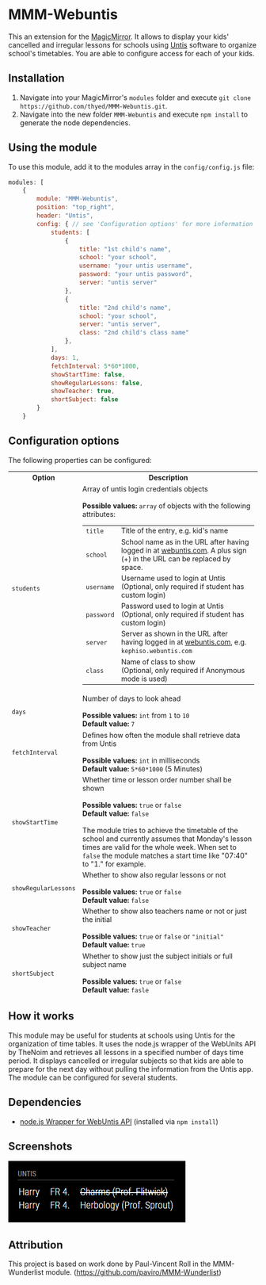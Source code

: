 # MMM-Webuntis

This an extension for the [MagicMirror](https://github.com/MichMich/MagicMirror). It allows to display your kids' cancelled and irregular lessons for schools using [Untis](https://www.untis.at) software to organize school's timetables. You are able to configure access for each of your kids.

## Installation

1. Navigate into your MagicMirror's `modules` folder and execute `git clone https://github.com/thyed/MMM-Webuntis.git`.
2. Navigate into the new folder `MMM-Webuntis` and execute `npm install` to generate the node dependencies.

## Using the module

To use this module, add it to the modules array in the `config/config.js` file:

```javascript
modules: [
    {
        module: "MMM-Webuntis",
        position: "top_right",
        header: "Untis",
        config: { // see 'Configuration options' for more information
            students: [
                {
                    title: "1st child's name",
                    school: "your school",
                    username: "your untis username",
                    password: "your untis password",
                    server: "untis server"
                },
                {
                    title: "2nd child's name",
                    school: "your school",
                    server: "untis server",
                    class: "2nd child's class name"
                },
            ],
            days: 1,
            fetchInterval: 5*60*1000,
            showStartTime: false,
            showRegularLessons: false,
            showTeacher: true,
            shortSubject: false
        }
    }
```

## Configuration options

The following properties can be configured:

<table width="100%">
    <thead>
        <tr>
            <th>Option</th>
            <th width="100%">Description</th>
        </tr>
    <thead>
        <tr>
            <td><code>students</code></td>
            <td>
                Array of untis login credentials objects<br>
                <br><b>Possible values:</b> <code>array</code> of objects with the following attributes:
                <table>
                    <tr>
                        <td><code>title</code></td>
                        <td>Title of the entry, e.g. kid's name</td>
                    </tr>
                    <tr>
                        <td><code>school</code></td>
                        <td>School name as in the URL after having logged in at <a href="https://webuntis.com/">webuntis.com</a>. A plus sign (+) in the URL can be replaced by space.</td>
                    </tr>
                    <tr>
                        <td><code>username</code></td>
                        <td>Username used to login at Untis<br>(Optional, only required if student has custom login)</td>
                    </tr>
                    <tr>
                        <td><code>password</code></td>
                        <td>Password used to login at Untis<br>(Optional, only required if student has custom login)</td>
                    </tr>
                    <tr>
                        <td><code>server</code></td>
                        <td>Server as shown in the URL after having logged in at <a href="https://webuntis.com/">webuntis.com</a>, e.g. <code>kephiso.webuntis.com</code></td>
                    </tr>
                    <tr>
                        <td><code>class</code></td>
                        <td>Name of class to show<br>(Optional, only required if Anonymous mode is used)</td>
                    </tr>
                </table>
            </td>
        </tr>
        <tr>
            <td><code>days</code></td>
            <td>
                Number of days to look ahead<br>
                <br><b>Possible values:</b> <code>int</code> from <code>1</code> to <code>10</code>
                <br><b>Default value:</b> <code>7</code>
            </td>
        </tr>
        <tr>
            <td><code>fetchInterval</code></td>
            <td>
                Defines how often the module shall retrieve data from Untis<br>
                <br><b>Possible values:</b> <code>int</code> in milliseconds
                <br><b>Default value:</b> <code>5*60*1000</code> (5 Minutes)
            </td>
        </tr>
        <tr>
            <td><code>showStartTime</code></td>
            <td>
                Whether time or lesson order number shall be shown<br>
                <br><b>Possible values:</b> <code>true</code> or <code>false</code>
                <br><b>Default value:</b> <code>false</code><br><br>
                The module tries to achieve the timetable of the school and currently assumes that Monday's lesson times are valid for the whole week. When set to <code>false</code> the module matches a start time like "07:40" to "1." for example.
            </td>
        </tr>
        <tr>
            <td><code>showRegularLessons</code></td>
            <td>
                Whether to show also regular lessons or not<br>
                <br><b>Possible values:</b> <code>true</code> or <code>false</code>
                <br><b>Default value:</b> <code>false</code>
            </td>
        </tr>
        <tr>
            <td><code>showTeacher</code></td>
            <td>
                Whether to show also teachers name or not or just the initial<br>
                <br><b>Possible values:</b> <code>true</code> or <code>false</code> or <code>"initial"</code>
                <br><b>Default value:</b> <code>true</code>
            </td>
        </tr>
        <tr>
            <td><code>shortSubject</code></td>
            <td>
                Whether to show just the subject initials or full subject name<br>
                <br><b>Possible values:</b> <code>true</code> or <code>false</code>
                <br><b>Default value:</b> <code>fasle</code>
            </td>
        </tr>
</table>

## How it works

This module may be useful for students at schools using Untis for the organization of time tables. It uses the node.js wrapper of the WebUnits API by TheNoim and retrieves all lessons in a specified number of days time period. It displays cancelled or irregular subjects so that kids are able to prepare for the next day without pulling the information from the Untis app. The module can be configured for several students.

## Dependencies

- [node.js Wrapper for WebUntis API](https://github.com/TheNoim/WebUntis) (installed via `npm install`)

## Screenshots

![Screenshot](screenshot.png "Screenshot")

## Attribution

This project is based on work done by Paul-Vincent Roll in the MMM-Wunderlist module. (<https://github.com/paviro/MMM-Wunderlist>)
